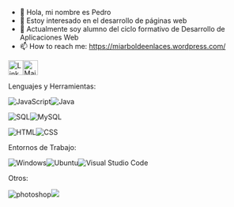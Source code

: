 - 👋 Hola, mi nombre es Pedro 
- 👀 Estoy interesado en el desarrollo de páginas web
- 🌱 Actualmente soy alumno del ciclo formativo de Desarrollo de Aplicaciones Web
- 📫 How to reach me: https://miarboldeenlaces.wordpress.com/ 

<a href="https://www.linkedin.com/in/pedro-arribas-manzano-616759a5/?challengeId=AQEJIpvhTijEPgAAAYBNboACWFUcYklT0iWzWzENc_Rk1Dar2f-YXalCWYfrp1VLigeyAb1mjye91id1vjvriubR4qiY87uxJA&submissionId=1da23646-83fd-e716-3db5-1bc29d529b36" target="_blank"><img src="https://raw.githubusercontent.com/arturssmirnovs/arturssmirnovs/master/in.png" alt="LinkedIn" width="30"></a><a href="mailto:arribasmanzanopedro@gmail.com" target="_blank"><img src="https://anuies-tic.anuies.mx/web/wp-content/uploads/2021/03/icono_mail.png" alt="Mail" width="30"></a>
<!---
- 💞️ I’m looking to collaborate on ...



Peterlim1994/Peterlim1994 is a ✨ special ✨ repository because its `README.md` (this file) appears on your GitHub profile.
You can click the Preview link to take a look at your changes.
--->


Lenguajes y Herramientas:

![JavaScript](https://img.shields.io/badge/JavaScript-F7DF1E?style=for-the-badge&logo=javascript&logoColor=black)![Java](https://img.shields.io/badge/Java-ED8B00?style=for-the-badge&logo=java&logoColor=white) 

![SQL](https://img.shields.io/badge/-SQL-000?style=for-the-badge&logo=MySQL&logoColor=4479A1)![MySQL](https://img.shields.io/badge/MySQL-00000F?style=for-the-badge&logo=mysql&logoColor=white) 

 
 ![HTML](https://img.shields.io/badge/HTML5-E34F26?style=for-the-badge&logo=html5&logoColor=white)![CSS](https://img.shields.io/badge/CSS-239120?&style=for-the-badge&logo=css3&logoColor=white)
 
Entornos de Trabajo:

<img src="https://camo.githubusercontent.com/41281b9a32f13ac5b9d41ed9bae12c0de662f948f9bf59fd19df354fe49af146/68747470733a2f2f696d672e736869656c64732e696f2f62616467652f57696e646f77732d3030373844363f7374796c653d666f722d7468652d6261646765266c6f676f3d77696e646f7773266c6f676f436f6c6f723d7768697465" alt="Windows" data-canonical-src="https://img.shields.io/badge/Windows-0078D6?style=for-the-badge&amp;logo=windows&amp;logoColor=white" style="max-width: 100%;"><img src="https://camo.githubusercontent.com/d6de31463470dd4540e7ece7849e6d38d423825f113ea4ae639f4dcfd0392d82/68747470733a2f2f696d672e736869656c64732e696f2f62616467652f5562756e74752d4539353432303f7374796c653d666f722d7468652d6261646765266c6f676f3d7562756e7475266c6f676f436f6c6f723d7768697465" alt="Ubuntu" data-canonical-src="https://img.shields.io/badge/Ubuntu-E95420?style=for-the-badge&amp;logo=ubuntu&amp;logoColor=white" style="max-width: 100%;"><img src="https://camo.githubusercontent.com/a0484e6383e852e622da1e934b7724921ab9b69d69246d90f899424b01f6deb1/68747470733a2f2f696d672e736869656c64732e696f2f62616467652f56697375616c25323053747564696f253230436f64652d3030373864372e7376673f7374796c653d666f722d7468652d6261646765266c6f676f3d76697375616c2d73747564696f2d636f6465266c6f676f436f6c6f723d7768697465" alt="Visual Studio Code" data-canonical-src="https://img.shields.io/badge/Visual%20Studio%20Code-0078d7.svg?style=for-the-badge&amp;logo=visual-studio-code&amp;logoColor=white" style="max-width: 100%;">

Otros:

<img alt="photoshop" src="https://camo.githubusercontent.com/a535468c6d449b5c89ff6a05c5934f23ac753d2401dd0f7a59ff82a2f4da449a/68747470733a2f2f696d672e736869656c64732e696f2f62616467652f70686f746f73686f702d3331413846462e7376673f267374796c653d666f722d7468652d6261646765266c6f676f3d61646f62652d70686f746f73686f70266c6f676f436f6c6f723d666666" data-canonical-src="https://img.shields.io/badge/photoshop-31A8FF.svg?&amp;style=for-the-badge&amp;logo=adobe-photoshop&amp;logoColor=fff" style="max-width: 100%;"><img src="https://camo.githubusercontent.com/7a9f81fa65414698593f11241441b84b05a384143dc213abf28836863e7f7de2/68747470733a2f2f696d672e736869656c64732e696f2f62616467652f4d6963726f736f66745f4f66666963652d4438334230313f7374796c653d666f722d7468652d6261646765266c6f676f3d6d6963726f736f66742d6f6666696365266c6f676f436f6c6f723d7768697465" data-canonical-src="https://img.shields.io/badge/Microsoft_Office-D83B01?style=for-the-badge&amp;logo=microsoft-office&amp;logoColor=white" style="max-width: 100%;">
